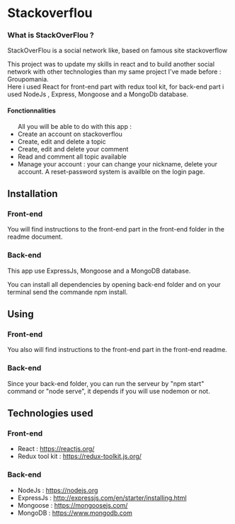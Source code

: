 <h1> Stackoverflou</h1>

<h3>What is StackOverFlou ?</h3>

<p>StackOverFlou is a social network like, based on famous site stackoverflow</p>
<p>This project was to update my skills in react and to build another social network with other technologies than my same project I've made before : Groupomania. <br/>
Here i used React for front-end part with redux tool kit, for back-end part i used NodeJs , Express, Mongoose and a MongoDb database.
</p>


<h4>Fonctionnalities</h4>

<ul>All you will be able to do with this app : 
<li>Create an account on stackoverflou</li>
<li>Create, edit and delete a topic</li>
<li>Create, edit and delete your comment</li>
<li>Read and comment all topic available </li>
<li>Manage your account : your can change your nickname, delete your account. A reset-password system is availble on the login page.</li>
</ul>

<h2>Installation</h2>

<h3>Front-end</h3>

<p>You will find instructions to the front-end part in the front-end folder in the readme document.</p>

<h3>Back-end</h3>

<p>This app use ExpressJs, Mongoose and a MongoDB database.</p>

<p>You can install all dependencies by opening back-end folder and on your terminal send the commande npm install. </p>

<h2>Using</h2>

<h3>Front-end</h3>

<p>You also will find instructions to the front-end part in the front-end readme.</p>

<h3>Back-end</h3>

<p>Since your back-end folder, you can run the serveur by "npm start" command or "node serve", it depends if you will use nodemon or not.

<h2> Technologies used</h2>

<h3>Front-end</h3>

- React : https://reactjs.org/
- Redux tool kit : https://redux-toolkit.js.org/

<h3> Back-end </h3>

- NodeJs : https://nodejs.org
- ExpressJs : http://expressjs.com/en/starter/installing.html
- Mongoose : https://mongoosejs.com/
- MongoDB : https://www.mongodb.com 
